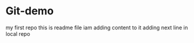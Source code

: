 # Git-demo
my first repo
this is readme file
iam adding content to it
adding next line in local repo
